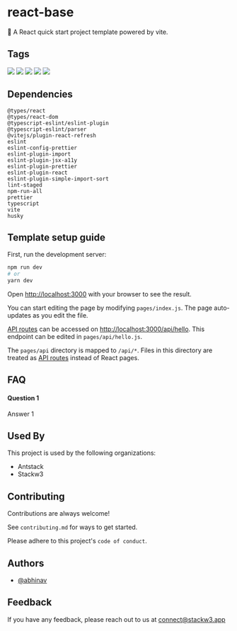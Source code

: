 # react-base

🚀 A React quick start project template powered by vite.


## Tags

![](https://img.shields.io/badge/-react-informational)
![](https://img.shields.io/badge/-vite-informational)
![](https://img.shields.io/badge/-husky-informational)
![](https://img.shields.io/badge/-eslint-informational)
![](https://img.shields.io/badge/-eslint%20prettier-informational)


## Dependencies

`@types/react`<br/>
`@types/react-dom`<br/>
`@typescript-eslint/eslint-plugin`<br/>
`@typescript-eslint/parser`<br/>
`@vitejs/plugin-react-refresh`<br/>
`eslint`<br/>
`eslint-config-prettier`<br/>
`eslint-plugin-import`<br/>
`eslint-plugin-jsx-a11y`<br/>
`eslint-plugin-prettier`<br/>
`eslint-plugin-react`<br/>
`eslint-plugin-simple-import-sort`<br/>
`lint-staged`<br/>
`npm-run-all`<br/>
`prettier`<br/>
`typescript`<br/>
`vite`<br/>
`husky`<br/>


## Template setup guide

First, run the development server:

```bash
npm run dev
# or
yarn dev
```

Open [http://localhost:3000](http://localhost:3000) with your browser to see the result.

You can start editing the page by modifying `pages/index.js`. The page auto-updates as you edit the file.

[API routes](https://nextjs.org/docs/api-routes/introduction) can be accessed on [http://localhost:3000/api/hello](http://localhost:3000/api/hello). This endpoint can be edited in `pages/api/hello.js`.

The `pages/api` directory is mapped to `/api/*`. Files in this directory are treated as [API routes](https://nextjs.org/docs/api-routes/introduction) instead of React pages.


## FAQ

#### Question 1

Answer 1


## Used By

This project is used by the following organizations:

- Antstack
- Stackw3


## Contributing

Contributions are always welcome!

See `contributing.md` for ways to get started.

Please adhere to this project's `code of conduct`.


## Authors

- [@abhinav](https://www.github.com/abhin1509)


## Feedback

If you have any feedback, please reach out to us at connect@stackw3.app
